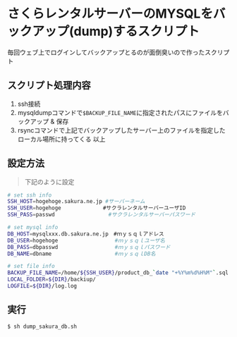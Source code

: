 # さくらレンタルサーバーのMYSQLをバックアップ(dump)するスクリプト

毎回ウェブ上でログインしてバックアップとるのが面倒臭いので作ったスクリプト

## スクリプト処理内容
1. ssh接続
1. mysqldumpコマンドで`$BACKUP_FILE_NAME`に指定されたパスにファイルをバックアップ & 保存
1. rsyncコマンドで上記でバックアップしたサーバー上のファイルを指定したローカル場所に持ってくる
以上

## 設定方法
> 下記のように設定
```bash:dump_sakura_db.sh
# set ssh info
SSH_HOST=hogehoge.sakura.ne.jp #サーバーネーム
SSH_USER=hogehoge　　　　　　　　#サクラレンタルサーバーユーザID
SSH_PASS=passwd                 #サクラレンタルサーバーパスワード

# set mysql info
DB_HOST=mysqlxxx.db.sakura.ne.jp　#ｍｙｓｑｌアドレス
DB_USER=hogehoge                  #ｍｙｓｑｌユーザ名
DB_PASS=dbpasswd                  #ｍｙｓｑｌパスワード
DB_NAME=dbname                    #ｍｙｓｑｌDB名

# set file info
BACKUP_FILE_NAME=/home/${SSH_USER}/product_db_`date "+%Y%m%d%H%M"`.sql
LOCAL_FOLDER=${DIR}/backiup/
LOGFILE=${DIR}/log.log
 ```
 
 ## 実行
 `$ sh dump_sakura_db.sh`

